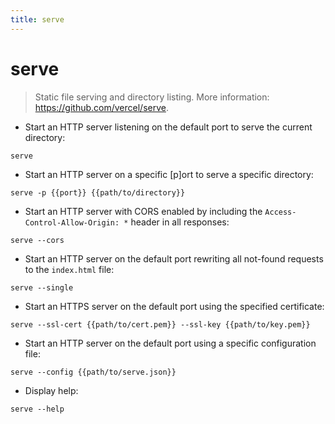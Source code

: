 ```yaml
---
title: serve
---
```

# serve

> Static file serving and directory listing.
> More information: <https://github.com/vercel/serve>.

- Start an HTTP server listening on the default port to serve the current directory:

`serve`

- Start an HTTP server on a specific [p]ort to serve a specific directory:

`serve -p {{port}} {{path/to/directory}}`

- Start an HTTP server with CORS enabled by including the `Access-Control-Allow-Origin: *` header in all responses:

`serve --cors`

- Start an HTTP server on the default port rewriting all not-found requests to the `index.html` file:

`serve --single`

- Start an HTTPS server on the default port using the specified certificate:

`serve --ssl-cert {{path/to/cert.pem}} --ssl-key {{path/to/key.pem}}`

- Start an HTTP server on the default port using a specific configuration file:

`serve --config {{path/to/serve.json}}`

- Display help:

`serve --help`
